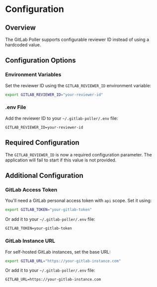 # Configuration

## Overview
The GitLab Poller supports configurable reviewer ID instead of using a hardcoded value.

## Configuration Options

### Environment Variables
Set the reviewer ID using the `GITLAB_REVIEWER_ID` environment variable:

```bash
export GITLAB_REVIEWER_ID="your-reviewer-id"
```

### .env File
Add the reviewer ID to your `~/.gitlab-poller/.env` file:

```
GITLAB_REVIEWER_ID=your-reviewer-id
```

## Required Configuration
The `GITLAB_REVIEWER_ID` is now a required configuration parameter. The application will fail to start if this value is not provided.

## Additional Configuration

### GitLab Access Token
You'll need a GitLab personal access token with `api` scope. Set it using:

```bash
export GITLAB_TOKEN="your-gitlab-token"
```

Or add it to your `~/.gitlab-poller/.env` file:

```
GITLAB_TOKEN=your-gitlab-token
```

### GitLab Instance URL
For self-hosted GitLab instances, set the base URL:

```bash
export GITLAB_URL="https://your-gitlab-instance.com"
```

Or add it to your `~/.gitlab-poller/.env` file:

```
GITLAB_URL=https://your-gitlab-instance.com
```